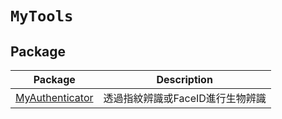 # ``MyTools``
## Package
|Package|Description|
|---|---|
|[MyAuthenticator](./MyAuthenticator/MyAuthenticator.md)|透過指紋辨識或FaceID進行生物辨識|
